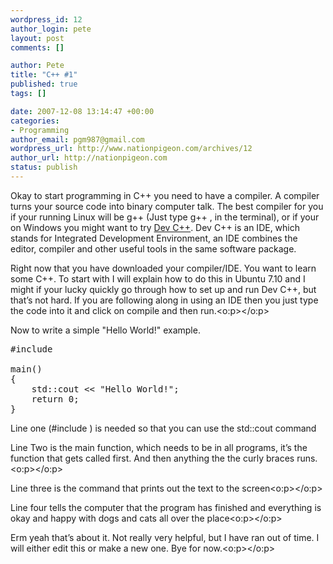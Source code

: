 ```yaml
--- 
wordpress_id: 12
author_login: pete
layout: post
comments: []

author: Pete
title: "C++ #1"
published: true
tags: []

date: 2007-12-08 13:14:47 +00:00
categories: 
- Programming
author_email: pgm987@gmail.com
wordpress_url: http://www.nationpigeon.com/archives/12
author_url: http://nationpigeon.com
status: publish
---
```

Okay to start programming in C++ you need to have a compiler. A compiler turns your source code into binary computer talk. The best compiler for you if your running Linux will be g++ (Just type g++ <filename>, in the terminal), or if your on Windows you might want to try <a href="http://www.bloodshed.net/devcpp.html" title="Dev C++">Dev C++</a>. Dev C++ is an IDE, which stands for Integrated Development Environment, an IDE combines the editor, compiler and other useful tools in the same software package.

Right now that you have downloaded your compiler/IDE. You want to learn some C++. To start with I will explain how to do this in Ubuntu 7.10 and I might if your lucky quickly go through how to set up and run Dev C++, but that&rsquo;s not hard. If you are following along in using an IDE then you just type the code into it and click on compile and then run.<o:p></o:p>

Now to write a simple "Hello World!" example.
<pre>#include <iostream>

main()
{
    std::cout << "Hello World!";
    return 0;
}</pre>
Line one (#include <iostream>)  is needed so that you can use the std::cout command

Line Two is the main function, which needs to be in all programs, it&rsquo;s the function that gets called first. And then anything the the curly braces runs.<o:p></o:p>

Line three is the command that prints out the text to the screen<o:p></o:p>

Line four tells the computer that the program has finished and everything is okay and happy with dogs and cats all over the place<o:p></o:p>

Erm yeah that&rsquo;s about it. Not really very helpful, but I have ran out of time. I will either edit this or make a new one. Bye for now.<o:p></o:p>
